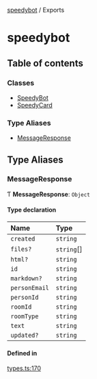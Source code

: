 [speedybot](README.md) / Exports

# speedybot

## Table of contents

### Classes

- [SpeedyBot](classes/SpeedyBot.md)
- [SpeedyCard](classes/SpeedyCard.md)

### Type Aliases

- [MessageResponse](modules.md#messageresponse)

## Type Aliases

### MessageResponse

Ƭ **MessageResponse**: `Object`

#### Type declaration

| Name | Type |
| :------ | :------ |
| `created` | `string` |
| `files?` | `string`[] |
| `html?` | `string` |
| `id` | `string` |
| `markdown?` | `string` |
| `personEmail` | `string` |
| `personId` | `string` |
| `roomId` | `string` |
| `roomType` | `string` |
| `text` | `string` |
| `updated?` | `string` |

#### Defined in

[types.ts:170](https://github.com/valgaze/speedybot/blob/15e9e64/src/types.ts#L170)
